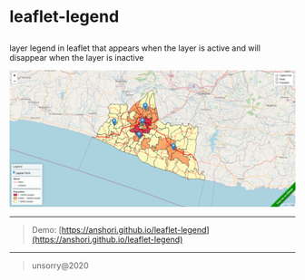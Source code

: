 # leaflet-legend

##

layer legend in leaflet that appears when the layer is active and will disappear when the layer is inactive

![preview](preview.png)

---

> Demo: [https://anshori.github.io/leaflet-legend](https://anshori.github.io/leaflet-legend)

---

> unsorry@2020
